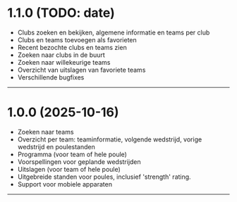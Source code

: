 # 1.1.0 (TODO: date)
- Clubs zoeken en bekijken, algemene informatie en teams per club
- Clubs en teams toevoegen als favorieten
- Recent bezochte clubs en teams zien
- Zoeken naar clubs in de buurt
- Zoeken naar willekeurige teams
- Overzicht van uitslagen van favoriete teams
- Verschillende bugfixes
---

# 1.0.0 (2025-10-16)
- Zoeken naar teams
- Overzicht per team: teaminformatie, volgende wedstrijd, vorige wedstrijd en poulestanden
- Programma (voor team of hele poule)
- Voorspellingen voor geplande wedstrijden
- Uitslagen (voor team of hele poule)
- Uitgebreide standen voor poules, inclusief 'strength' rating.
- Support voor mobiele apparaten

---

